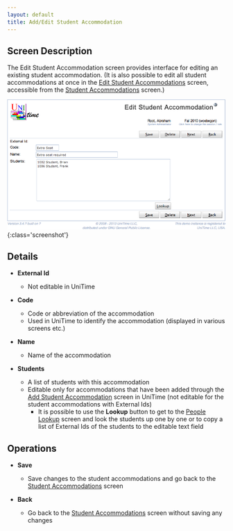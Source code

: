 ```yaml
---
layout: default
title: Add/Edit Student Accommodation
---
```



## Screen Description

The Edit Student Accommodation screen provides interface for editing an existing student accommodation. (It is also possible to edit all student accommodations at once in the [Edit Student Accommodations](edit-student-accommodations) screen, accessible from the [Student Accommodations](student-accommodations) screen.)

![Edit Student Accommodation](images/edit-student-accommodation-1.png){:class='screenshot'}

## Details

* **External Id**
	* Not editable in UniTime

* **Code**
	* Code or abbreviation of the accommodation 
	* Used in UniTime to identify the accommodation (displayed in various screens etc.)

* **Name**
	* Name of the accommodation

* **Students**
	* A list of students with this accommodation
	* Editable only for accommodations that have been added through the [Add Student Accommodation](add-student-accommodation) screen in UniTime (not editable for the student accommodations with External Ids)
		* It is possible to use the **Lookup** button to get to the [People Lookup](people-lookup) screen and look the students up one by one or to copy a list of External Ids of the students to the editable text field

## Operations

* **Save**
	* Save changes to the student accommodations and go back to the [Student Accommodations](student-accommodations) screen

* **Back**
	* Go back to the [Student Accommodations](student-accommodations) screen without saving any changes
